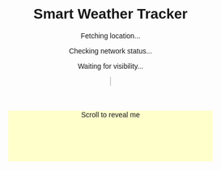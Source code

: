 <!DOCTYPE html>
<html lang="en">
<head>
  <meta charset="UTF-8" />
  <meta name="viewport" content="width=device-width, initial-scale=1.0" />
  <title>Smart Weather Tracker</title>
  <style>
    body { font-family: Arial, sans-serif; text-align: center; margin: 0; padding: 0; }
    canvas { border: 1px solid #ccc; margin-top: 1em; }
    #status { margin-top: 10px; }
    .section { margin: 20px auto; width: 80%; max-width: 600px; }
    .hidden { visibility: hidden; }
  </style>
</head>
<body>
  <div class="section">
    <h1>Smart Weather Tracker</h1>
    <p id="location">Fetching location...</p>
    <p id="network">Checking network status...</p>
    <p id="status">Waiting for visibility...</p>
    <canvas id="mapCanvas" width="300" height="300"></canvas>
    <div id="observeMe" style="height:100px;background:#ffc;margin-top:50px;">Scroll to reveal me</div>
  </div>

  <script>
    // Geolocation API
    function getLocation() {
      if (navigator.geolocation) {
        navigator.geolocation.getCurrentPosition((position) => {
          const lat = position.coords.latitude;
          const lon = position.coords.longitude;
          document.getElementById("location").textContent = `Latitude: ${lat.toFixed(4)}, Longitude: ${lon.toFixed(4)}`;
          drawMap(lat, lon);
        });
      } else {
        document.getElementById("location").textContent = "Geolocation not supported.";
      }
    }

    // Canvas API
    function drawMap(lat, lon) {
      const canvas = document.getElementById("mapCanvas");
      const ctx = canvas.getContext("2d");
      ctx.clearRect(0, 0, canvas.width, canvas.height);
      ctx.fillStyle = "lightblue";
      ctx.fillRect(0, 0, canvas.width, canvas.height);

      ctx.fillStyle = "red";
      ctx.beginPath();
      ctx.arc(canvas.width / 2, canvas.height / 2, 10, 0, 2 * Math.PI);
      ctx.fill();
      ctx.font = "14px Arial";
      ctx.fillText(`You are here`, canvas.width / 2 - 30, canvas.height / 2 - 15);
    }

    // Network Information API
    function checkNetwork() {
      if (navigator.connection) {
        const type = navigator.connection.effectiveType;
        document.getElementById("network").textContent = `Network: ${type}`;
      } else {
        document.getElementById("network").textContent = "Network Info API not supported.";
      }
    }

    // Intersection Observer API
    const observerTarget = document.getElementById("observeMe");
    const observer = new IntersectionObserver((entries) => {
      entries.forEach(entry => {
        if (entry.isIntersecting) {
          document.getElementById("status").textContent = "Visibility Alert: Section is in view!";
        } else {
          document.getElementById("status").textContent = "Visibility Alert: Section is out of view.";
        }
      });
    });
    observer.observe(observerTarget);

    // Background Tasks API (Progressive support)
    if ('BackgroundFetchManager' in self) {
      console.log("Background Tasks API supported. You could fetch data in background.");
      // Example integration could go here if supported by browser
    }

    getLocation();
    checkNetwork();
  </script>
</body>
</html>
